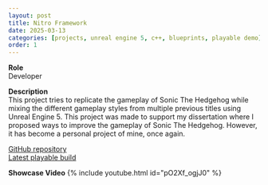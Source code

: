 ```yaml
---
layout: post
title: Nitro Framework
date: 2025-03-13
categories: [projects, unreal engine 5, c++, blueprints, playable demo]
order: 1
---
```


**Role**
<br> Developer

**Description**
<br>
This project tries to replicate the gameplay of Sonic The Hedgehog 
while mixing the different gameplay styles from multiple previous
titles using Unreal Engine 5. This project was made to support my dissertation
where I proposed ways to improve the gameplay of Sonic The Hedgehog.
However, it has become a personal project of mine, once again.

[GitHub repository](https://github.com/Nitrohedge21/Nitro-Framework)
<br>[Latest playable build](https://github.com/Nitrohedge21/Nitro-Framework/releases)

**Showcase Video**
{% include youtube.html id="pO2Xf_ogjJ0" %}